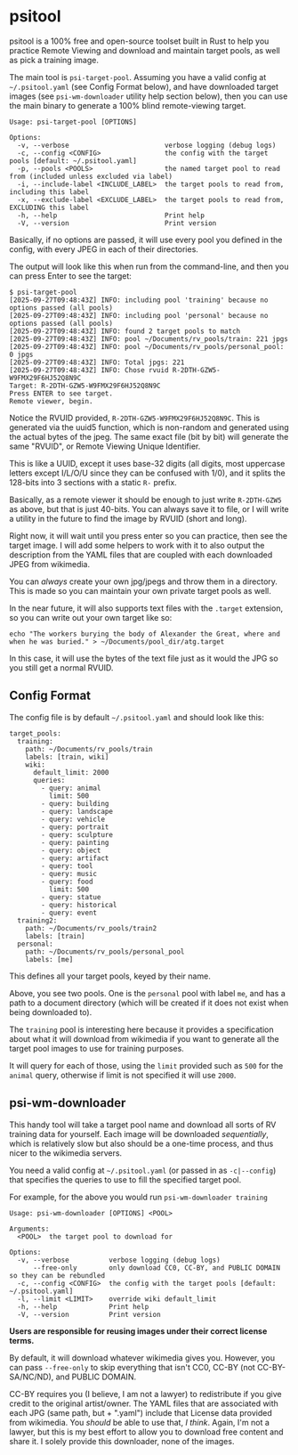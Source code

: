 psitool
=======

psitool is a 100% free and open-source toolset built in Rust to help you practice Remote Viewing and download and
maintain target pools, as well as pick a training image.

The main tool is `psi-target-pool`. Assuming you have a valid config at `~/.psitool.yaml` (see Config Format below),
and have downloaded target images (see `psi-wm-downloader` utility help section below), then you can use the main
binary to generate a 100% blind remote-viewing target.

    Usage: psi-target-pool [OPTIONS]

    Options:
      -v, --verbose                        verbose logging (debug logs)
      -c, --config <CONFIG>                the config with the target pools [default: ~/.psitool.yaml]
      -p, --pools <POOLS>                  the named target pool to read from (included unless excluded via label)
      -i, --include-label <INCLUDE_LABEL>  the target pools to read from, including this label
      -x, --exclude-label <EXCLUDE_LABEL>  the target pools to read from, EXCLUDING this label
      -h, --help                           Print help
      -V, --version                        Print version

Basically, if no options are passed, it will use every pool you defined in the config, with every JPEG in each of
their directories.

The output will look like this when run from the command-line, and then you can press Enter to see the target:

    $ psi-target-pool
    [2025-09-27T09:48:43Z] INFO: including pool 'training' because no options passed (all pools)
    [2025-09-27T09:48:43Z] INFO: including pool 'personal' because no options passed (all pools)
    [2025-09-27T09:48:43Z] INFO: found 2 target pools to match
    [2025-09-27T09:48:43Z] INFO: pool ~/Documents/rv_pools/train: 221 jpgs
    [2025-09-27T09:48:43Z] INFO: pool ~/Documents/rv_pools/personal_pool: 0 jpgs
    [2025-09-27T09:48:43Z] INFO: Total jpgs: 221
    [2025-09-27T09:48:43Z] INFO: Chose rvuid R-2DTH-GZW5-W9FMX29F6HJ52Q8N9C
    Target: R-2DTH-GZW5-W9FMX29F6HJ52Q8N9C
    Press ENTER to see target.
    Remote viewer, begin.

Notice the RVUID provided, `R-2DTH-GZW5-W9FMX29F6HJ52Q8N9C`. This is generated via the uuid5 function, which is
non-random and generated using the actual bytes of the jpeg. The same exact file (bit by bit) will generate the same
"RVUID", or Remote Viewing Unique Identifier.

This is like a UUID, except it uses base-32 digits (all digits, most uppercase letters except I/L/O/U since they
can be confused with 1/0), and it splits the 128-bits into 3 sections with a static `R-` prefix.

Basically, as a remote viewer it should be enough to just write `R-2DTH-GZW5` as above, but that is just 40-bits. You
can always save it to file, or I will write a utility in the future to find the image by RVUID (short and long).

Right now, it will wait until you press enter so you can practice, then see the target image. I will add some helpers
to work with it to also output the description from the YAML files that are coupled with each downloaded JPEG from
wikimedia.

You can _always_ create your own jpg/jpegs and throw them in a directory. This is made so you can maintain your own
private target pools as well.

In the near future, it will also supports text files with the `.target` extension, so you can write out your own
target like so:

    echo "The workers burying the body of Alexander the Great, where and when he was buried." > ~/Documents/pool_dir/atg.target

In this case, it will use the bytes of the text file just as it would the JPG so you still get a normal RVUID.

Config Format
-------------

The config file is by default `~/.psitool.yaml` and should look like this:

    target_pools:
      training:
        path: ~/Documents/rv_pools/train
        labels: [train, wiki]
        wiki:
          default_limit: 2000
          queries:
            - query: animal
              limit: 500
            - query: building
            - query: landscape
            - query: vehicle
            - query: portrait
            - query: sculpture
            - query: painting
            - query: object
            - query: artifact
            - query: tool
            - query: music
            - query: food
              limit: 500
            - query: statue
            - query: historical
            - query: event
      training2:
        path: ~/Documents/rv_pools/train2
        labels: [train]
      personal:
        path: ~/Documents/rv_pools/personal_pool
        labels: [me]

This defines all your target pools, keyed by their name.

Above, you see two pools. One is the `personal` pool with label `me`, and has a path to a document directory (which
will be created if it does not exist when being downloaded to).

The `training` pool is interesting here because it provides a specification about what it will download from wikimedia
if you want to generate all the target pool images to use for training purposes.

It will query for each of those, using the `limit` provided such as `500` for the `animal` query, otherwise if limit
is not specified it will use `2000`.

psi-wm-downloader
-----------------

This handy tool will take a target pool name and download all sorts of RV training data for yourself.
Each image will be downloaded _sequentially_, which is relatively slow but also should be a one-time process,
and thus nicer to the wikimedia servers.

You need a valid config at `~/.psitool.yaml` (or passed in as `-c|--config`) that specifies the queries to use to
fill the specified target pool.

For example, for the above you would run `psi-wm-downloader training`

    Usage: psi-wm-downloader [OPTIONS] <POOL>

    Arguments:
      <POOL>  the target pool to download for

    Options:
      -v, --verbose          verbose logging (debug logs)
          --free-only        only download CC0, CC-BY, and PUBLIC DOMAIN so they can be rebundled
      -c, --config <CONFIG>  the config with the target pools [default: ~/.psitool.yaml]
      -l, --limit <LIMIT>    override wiki default_limit
      -h, --help             Print help
      -V, --version          Print version

**Users are responsible for reusing images under their correct license terms.**

By default, it will download whatever wikimedia gives you. However, you can pass `--free-only` to skip everything
that isn't CC0, CC-BY (not CC-BY-SA/NC/ND), and PUBLIC DOMAIN.

CC-BY requires you (I believe, I am not a lawyer) to redistribute if you give credit to the original artist/owner. The
YAML files that are associated with each JPG (same path, but + ".yaml") include that License data provided from
wikimedia. You _should_ be able to use that, _I think_. Again, I'm not a lawyer, but this is my best effort to allow
you to download free content and share it. I solely provide this downloader, none of the images.
